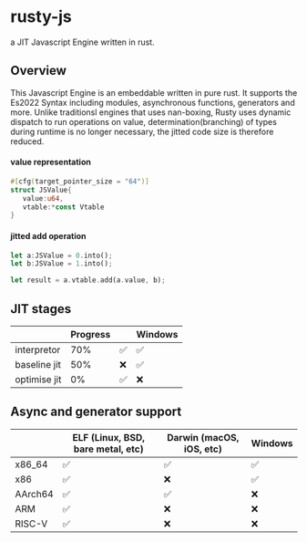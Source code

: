 # rusty-js
 a JIT Javascript Engine written in rust.

## Overview

This Javascript Engine is an embeddable written in pure rust. It supports the Es2022 Syntax including modules, asynchronous functions, generators and more.
Unlike traditionsl engines that uses nan-boxing, Rusty uses dynamic dispatch to run operations on value, determination(branching) of types during runtime is no longer necessary, the jitted code size is therefore reduced.

#### value representation
```rust
#[cfg(target_pointer_size = "64")]
struct JSValue{
   value:u64,
   vtable:*const Vtable
}
```
#### jitted add operation
```rust
let a:JSValue = 0.into();
let b:JSValue = 1.into();

let result = a.vtable.add(a.value, b);
```

## JIT stages
|               | Progress |           | Windows |
| ------------- | -------- | ------------------------ | ------- |
| interpretor   | 70%      | ✅                        | ✅       |
| baseline jit  | 50%      | ❌                        | ✅       |
| optimise jit  | 0%       | ✅                        | ❌       |


## Async and generator support
|         | ELF (Linux, BSD, bare metal, etc) | Darwin (macOS, iOS, etc) | Windows |
| ------- | --------------------------------- | ------------------------ | ------- |
| x86_64  | ✅                                 | ✅                        | ✅       |
| x86     | ✅                                 | ❌                        | ✅       |
| AArch64 | ✅                                 | ✅                        | ❌       |
| ARM     | ✅                                 | ❌                        | ❌       |
| RISC-V  | ✅                                 | ❌                        | ❌       |
